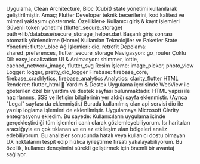 Uygulama, Clean Architecture, Bloc (Cubit) state yönetimi kullanılarak geliştirilmiştir.
Amaç; Flutter Developer teknik becerilerini, kod kalitesi ve mimari yaklaşımı göstermek.
Özellikler=>
Kullanıcı giriş & kayıt işlemleri
Güvenli token yönetimi (flutter_secure_storage) path=>lib/database/secure_storage_helper.dart
Başarılı giriş sonrası otomatik yönlendirme (Home)
Kullanılan Teknolojiler ve Paketler
State Yönetimi: flutter_bloc
Ağ İşlemleri: dio, retrofit
Depolama: shared_preferences, flutter_secure_storage
Navigasyon: go_router
Çoklu Dil: easy_localization
UI & Animasyon: shimmer, lottie, cached_network_image, flutter_svg
Resim İşleme: image_picker, photo_view
Logger: logger, pretty_dio_logger
Firebase: firebase_core, firebase_crashlytics, firebase_analytics
Analytics: clarity_flutter
HTML Renderer: flutter_html
📄 Yardım & Destek
Uygulama içerisinde WebView ile gösterilen özel bir yardım ve destek sayfası bulunmaktadır.
HTML yapısı ile hazırlanmış, SSS ve iletişim bilgilerinin yer aldığı sayfa eklenmiştir.
(Ayrıca "Legal" sayfası da eklenmiştir.)
Burada kullanılmış olan api servisi dio ile yazılıp loglama işlemleri de eklenilmiştir.
Uygulamaya Microsoft Clarity entegrasyonu ekledim.
Bu sayede:
Kullanıcıların uygulama içinde gerçekleştirdiği tüm işlemleri canlı olarak gözlemleyebiliyorum.
Isı haritaları aracılığıyla en çok tıklanan ve en az etkileşim alan bölgeleri analiz edebiliyorum.
Bu analizler sonucunda hatalı veya kullanıcı dostu olmayan UX noktalarını tespit edip hızlıca iyileştirme fırsatı yakalayabiliyorum.
Bu özellik, kullanıcı deneyimini sürekli geliştirmek için önemli bir avantaj sağlıyor.
